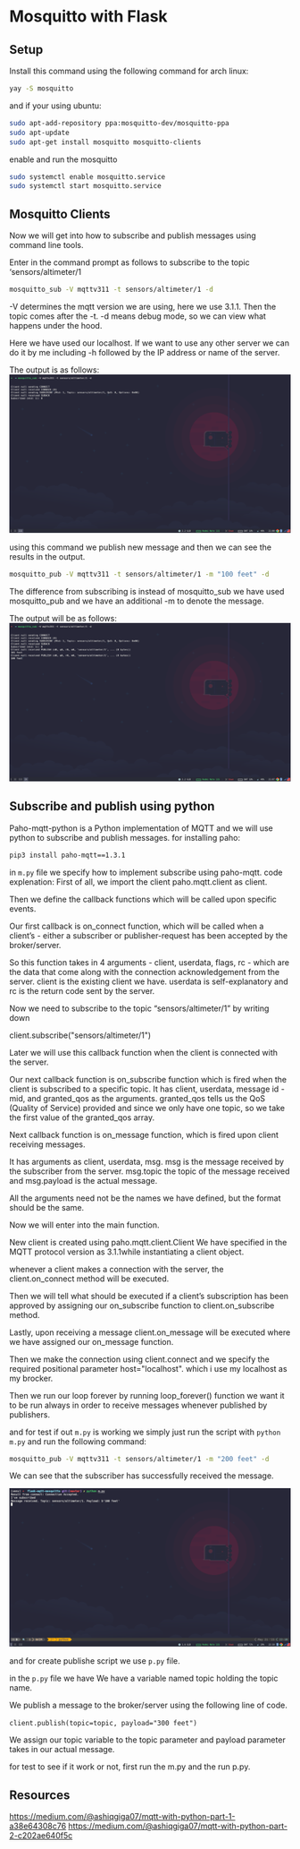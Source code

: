 # Mosquitto with Flask

## Setup
Install this command using the following command for arch linux:
```bash
yay -S mosquitto
```
and if your using ubuntu:
```bash
sudo apt-add-repository ppa:mosquitto-dev/mosquitto-ppa
sudo apt-update
sudo apt-get install mosquitto mosquitto-clients
```
enable and run the mosquitto
```bash
sudo systemctl enable mosquitto.service
sudo systemctl start mosquitto.service
```
## Mosquitto Clients
Now we will get into how to subscribe and publish messages using command line tools.

Enter in the command prompt as follows to subscribe to the topic ‘sensors/altimeter/1

```bash
mosquitto_sub -V mqttv311 -t sensors/altimeter/1 -d
```

-V determines the mqtt version we are using, here we use 3.1.1. Then the topic comes after the -t. -d means debug mode, so we can view what happens under the hood.

Here we have used our localhost. If we want to use any other server we can do it by me including -h followed by the IP address or name of the server.

The output is as follows:
![Output Picture](./Docs/mqtt-command-output.png)

using this command we publish new message and then we can see the results in the output.
```bash
mosquitto_pub -V mqttv311 -t sensors/altimeter/1 -m "100 feet" -d
```
The difference from subscribing is instead of mosquitto_sub we have used mosquitto_pub and we have an additional -m to denote the message.

The output will be as follows:
![Output](./Docs/mqtt-sub-out-2.png)

## Subscribe and publish using python
Paho-mqtt-python is a Python implementation of MQTT and we will use python to subscribe and publish messages.
for installing paho:
```bash
pip3 install paho-mqtt==1.3.1
```

in `m.py` file we specify how to implement subscribe using paho-mqtt.
code explenation:
First of all, we import the client paho.mqtt.client as client.

Then we define the callback functions which will be called upon specific events.

Our first callback is on_connect function, which will be called when a client’s - either a subscriber or publisher-request has been accepted by the broker/server.

So this function takes in 4 arguments - client, userdata, flags, rc - which are the data that come along with the connection acknowledgement from the server. client is the existing client we have. userdata is self-explanatory and rc is the return code sent by the server.

Now we need to subscribe to the topic “sensors/altimeter/1” by writing down

client.subscribe("sensors/altimeter/1")

Later we will use this callback function when the client is connected with the server.

Our next callback function is on_subscribe function which is fired when the client is subscribed to a specific topic.
It has client, userdata, message id - mid, and granted_qos as the arguments. granted_qos tells us the QoS (Quality of Service) provided and since we only have one topic, so we take the first value of the granted_qos array.

Next callback function is on_message function, which is fired upon client receiving messages.

It has arguments as client, userdata, msg. msg is the message received by the subscriber from the server. msg.topic the topic of the message received and msg.payload is the actual message.

All the arguments need not be the names we have defined, but the format should be the same.

Now we will enter into the main function.

New client is created using paho.mqtt.client.Client We have specified in the MQTT protocol version as 3.1.1while instantiating a client object.

whenever a client makes a connection with the server, the client.on_connect method will be executed.

Then we will tell what should be executed if a client’s subscription has been approved by assigning our on_subscribe function to client.on_subscribe method.

Lastly, upon receiving a message client.on_message will be executed where we have assigned our on_message function.

Then we make the connection using client.connect and we specify the required positional parameter host="localhost". which i use my localhost as my brocker.

Then we run our loop forever by running loop_forever() function we want it to be run always in order to receive messages whenever published by publishers.

and for test if out `m.py` is working we simply just run the script with `python m.py` and run the following command:
```bash
mosquitto_pub -V mqttv311 -t sensors/altimeter/1 -m "200 feet" -d
```
We can see that the subscriber has successfully received the message.

![Output](./Docs/m-py-output.png)

and for create publishe script we use `p.py` file.

in the `p.py` file we have We have a variable named topic holding the topic name.

We publish a message to the broker/server using the following line of code.

`client.publish(topic=topic, payload="300 feet")`

We assign our topic variable to the topic parameter and payload parameter takes in our actual message.

for test to see if it work or not, first run the m.py and the run p.py.




## Resources
https://medium.com/@ashiqgiga07/mqtt-with-python-part-1-a38e64308c76
https://medium.com/@ashiqgiga07/mqtt-with-python-part-2-c202ae640f5c

